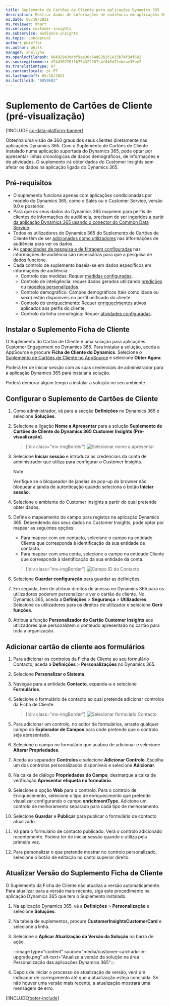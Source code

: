 ```yaml
---
title: Suplemento de Cartões de Cliente para aplicações Dynamics 365
description: Mostrar dados de informações de audiência em aplicações Dynamics 365 com este suplemento.
ms.date: 05/18/2021
ms.reviewer: mhart
ms.service: customer-insights
ms.subservice: audience-insights
ms.topic: conceptual
author: pkieffer
ms.author: philk
manager: shellyha
ms.openlocfilehash: 88492943ddbf9ae30c64d92b261433b74f34f682
ms.sourcegitcommit: d74430270f1b754322287c4f045d7febdae35be2
ms.translationtype: HT
ms.contentlocale: pt-PT
ms.lasthandoff: 05/18/2021
ms.locfileid: "6059602"
---
```

# <a name="customer-card-add-in-preview"></a>Suplemento de Cartões de Cliente (pré-visualização)

[!INCLUDE [cc-data-platform-banner](../includes/cc-data-platform-banner.md)]

Obtenha uma visão de 360 graus dos seus clientes diretamente nas aplicações Dynamics 365. Com o Suplemento de Cartões de Cliente instalado numa aplicação suportada do Dynamics 365, pode optar por apresentar linhas cronológicas de dados demográficos, de informações e de atividades. O suplemento irá obter dados do Customer Insights sem afetar os dados na aplicação ligada do Dynamics 365. 

## <a name="prerequisites"></a>Pré-requisitos

- O suplemento funciona apenas com aplicações condicionadas por modelo do Dynamics 365, como o Sales ou o Customer Service, versão 9.0 e posterior.
- Para que os seus dados do Dynamics 365 mapeiem para perfis de clientes de informações de audiência, precisam de ser [ingeridos a partir da aplicação Dynamics 365 usando o conector do Common Data Service](connect-power-query.md).
- Todos os utilizadores do Dynamics 365 do Suplemento de Cartões de Cliente têm de ser [adicionados como utilizadores](permissions.md) nas informações de audiência para ver os dados.
- As [capacidades de pesquisa e de filtragem configuradas](search-filter-index.md) nas informações de audiência são necessárias para que a pesquisa de dados funcione.
- Cada controlo de suplemento baseia-se em dados específicos em informações de audiência:
  - Controlo das medidas: Requer [medidas configuradas](measures.md).
  - Controlo de inteligência: requer dados gerados utilizando [predições](predictions.md) ou [modelos personalizados](custom-models.md).
  - Controlo demográfico: Campos demográficos (tais como idade ou sexo) estão disponíveis no perfil unificado do cliente.
  - Controlo do enriquecimento: Requer [enriquecimentos](enrichment-hub.md) ativos aplicados aos perfis do cliente.
  - Controlo da linha cronológica: Requer [atividades configuradas](activities.md).

## <a name="install-the-customer-card-add-in"></a>Instalar o Suplemento Ficha de Cliente

O Suplemento do Cartão de Cliente é uma solução para aplicações Customer Engagement no Dynamics 365. Para instalar a solução, aceda a AppSource e procure **Ficha de Cliente do Dynamics**. Selecione o [Suplemento de Cartões de Cliente no AppSource](https://appsource.microsoft.com/product/dynamics-365/mscrm.dynamics_365_customer_insights_customer_card_addin?tab=Overview) e selecione **Obter Agora**.

Poderá ter de iniciar sessão com as suas credenciais de administrador para a aplicação Dynamics 365 para instalar a solução.

Poderá demorar algum tempo a instalar a solução no seu ambiente.

## <a name="configure-the-customer-card-add-in"></a>Configurar o Suplemento de Cartões de Cliente

1. Como administrador, vá para a secção **Definições** no Dynamics 365 e selecione **Soluções**.

1. Selecione a ligação **Nome a Apresentar** para a solução **Suplemento de Cartões de Cliente do Dynamics 365 Customer Insights (Pré-visualização)**.

   > [!div class="mx-imgBorder"]
   > ![Selecionar nome a apresentar](media/select-display-name.png "Selecionar nome a apresentar")

1. Selecione **Iniciar sessão** e introduza as credenciais da conta de administrador que utiliza para configurar o Customer Insights.

   > [!NOTE]
   > Verifique se o bloqueador de janelas de pop-up do browser não bloquear a janela de autenticação quando seleciona o botão **Iniciar sessão**.

1. Selecione o ambiente do Customer Insights a partir do qual pretende obter dados.

1. Defina o mapeamento de campo para registos na aplicação Dynamics 365. Dependendo dos seus dados no Customer Insights, pode optar por mapear as seguintes opções:
   - Para mapear com um contacto, selecione o campo na entidade Cliente que corresponda à identificação da sua entidade de contacto.
   - Para mapear com uma conta, selecione o campo na entidade Cliente que corresponda à identificação da sua entidade da conta.

   > [!div class="mx-imgBorder"]
   > ![Campo ID do Contacto](media/contact-id-field.png "Campo ID do Contacto")

1. Selecione **Guardar configuração** para guardar as definições.

1. Em seguida, tem de atribuir direitos de acesso no Dynamics 365 para os utilizadores poderem personalizar e ver o cartão de cliente. No Dynamics 365, aceda a **Definições** > **Segurança** > **Utilizadores**. Selecione os utilizadores para os direitos de utilizador e selecione **Gerir funções**.

1. Atribua a função **Personalizador do Cartão Customer Insights** aos utilizadores que personalizem o conteúdo apresentado no cartão para toda a organização.

## <a name="add-customer-card-controls-to-forms"></a>Adicionar cartão de cliente aos formulários
  
1. Para adicionar os controlos da Ficha de Cliente ao seu formulário Contacto, aceda a **Definições** > **Personalizações** no Dynamics 365.

1. Selecione **Personalizar o Sistema**.

1. Navegue para a entidade **Contacto**, expanda-a e selecione **Formulários**.

1. Selecione o formulário de contacto ao qual pretende adicionar controlos da Ficha de Cliente.

    > [!div class="mx-imgBorder"]
    > ![Selecionar formulário Contacto](media/contact-active-forms.png "Selecionar formulário Contacto")

1. Para adicionar um controlo, no editor de formulários, arraste qualquer campo do **Explorador de Campos** para onde pretende que o controlo seja apresentado.

1. Selecione o campo no formulário que acabou de adicionar e selecione **Alterar Propriedades**.

1. Aceda ao separador **Controlos** e selecione **Adicionar Controlo**. Escolha um dos controlos personalizados disponíveis e selecione **Adicionar**.

1. Na caixa de diálogo **Propriedades do Campo**, desmarque a caixa de verificação **Apresentar etiqueta no formulário**.

1. Selecione a opção **Web** para o controlo. Para o controlo de Enriquecimento, selecione o tipo de enriquecimento que pretende visualizar configurando o campo **enrichmentType**. Adicione um controlo de melhoramento separado para cada tipo de melhoramento.

1. Selecione **Guardar** e **Publicar** para publicar o formulário de contacto atualizado.

1. Vá para o formulário de contacto publicado. Verá o controlo adicionado recentemente. Poderá ter de iniciar sessão quando o utiliza pela primeira vez.

1. Para personalizar o que pretende mostrar no controlo personalizado, selecione o botão de editação no canto superior direito.

## <a name="upgrade-customer-card-add-in"></a>Atualizar Versão do Suplemento Ficha de Cliente
O Suplemento da Ficha de Cliente não atualiza a versão automaticamente. Para atualizar para a versão mais recente, siga este procedimento na aplicação Dynamics 365 que tem o Suplemento instalado.

1. Na aplicação Dynamics 365, vá a **Definições** > **Personalização** e selecione **Soluções**.

1. Na tabela de suplementos, procure **CustomerInsightsCustomerCard** e selecione a linha.

1. Selecione a **Aplicar Atualização da Versão da Solução** na barra de ação.

   :::image type="content" source="media/customer-card-add-in-upgrade.png" alt-text="Atualize a versão da solução na área Personalização das aplicações Dynamics 365":::

1. Depois de iniciar o processo de atualização de versão, verá um indicador de carregamento até que a atualização esteja concluída. Se não houver uma versão mais recente, a atualização mostrará uma mensagem de erro.


[!INCLUDE[footer-include](../includes/footer-banner.md)]
